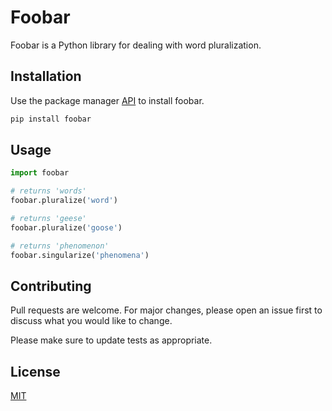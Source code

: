 # Foobar

Foobar is a Python library for dealing with word pluralization.

## Installation

Use the package manager [API](https://github.com/JoeGitHubPro/MasterDegree/blob/master/MasterDegree/AspNetRole.cs) to install foobar.

```bash
pip install foobar
```

## Usage

```python
import foobar

# returns 'words'
foobar.pluralize('word')

# returns 'geese'
foobar.pluralize('goose')

# returns 'phenomenon'
foobar.singularize('phenomena')
```

## Contributing

Pull requests are welcome. For major changes, please open an issue first
to discuss what you would like to change.

Please make sure to update tests as appropriate.

## License

[MIT](https://choosealicense.com/licenses/mit/)
